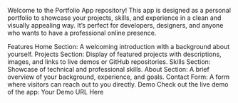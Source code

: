 Welcome to the Portfolio App repository! 
This app is designed as a personal portfolio to showcase your projects, skills, and experience in a clean and visually appealing way. 
It’s perfect for developers, designers, and anyone who wants to have a professional online presence.

Features
Home Section: A welcoming introduction with a background about yourself.
Projects Section: Display of featured projects with descriptions, images, and links to live demos or GitHub repositories.
Skills Section: Showcase of technical and professional skills.
About Section: A brief overview of your background, experience, and goals.
Contact Form: A form where visitors can reach out to you directly.
Demo
Check out the live demo of the app: Your Demo URL Here

